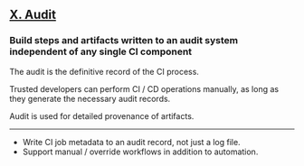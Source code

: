 ## [X. Audit](#audit)

### Build steps and artifacts written to an audit system independent of any single CI component

The audit is the definitive record of the CI process.

Trusted developers can perform CI / CD operations manually, as long as they generate the necessary audit records.

Audit is used for detailed provenance of artifacts.

---

<ul class="fa-ul">
    <li>
        <i class="fa-li fa fa-2x fa-check-square"></i>
        <span>Write CI job metadata to an audit record, not just a log file.</span>
    </li>
    <li>
        <i class="fa-li fa fa-2x fa-check-square"></i>
        <span>Support manual / override workflows in addition to automation.</span>
    </li>
</ul>
